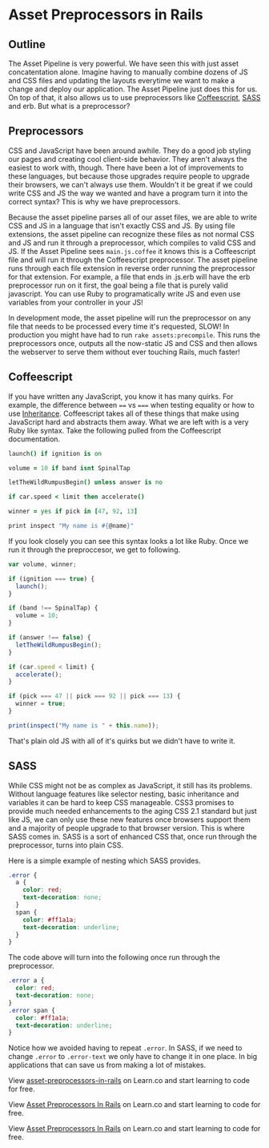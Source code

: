 # Asset Preprocessors in Rails

## Outline
The Asset Pipeline is very powerful. We have seen this with just asset concatentation alone. Imagine having to manually combine dozens of JS and CSS files and updating the layouts everytime we want to make a change and deploy our application. The Asset Pipeline just does this for us. On top of that, it also allows us to use preprocessors like [Coffeescript](http://coffeescript.org/), [SASS](http://sass-lang.com/) and erb. But what is a preprocessor?

## Preprocessors
CSS and JavaScript have been around awhile. They do a good job styling our pages and creating cool client-side behavior. They aren't always the easiest to work with, though. There have been a lot of improvements to these languages, but because those upgrades require people to upgrade their browsers, we can't always use them. Wouldn't it be great if we could write CSS and JS the way we wanted and have a program turn it into the correct syntax? This is why we have preprocessors.

Because the asset pipeline parses all of our asset files, we are able to write CSS and JS in a language that isn't exactly CSS and JS. By using file extensions, the asset pipeline can recognize these files as not normal CSS and JS and run it through a preprocessor, which compiles to valid CSS and JS. If the Asset Pipeline sees `main.js.coffee` it knows this is a Coffeescript file and will run it through the Coffeescript preprocessor.  The asset pipeline runs through each file extension in reverse order running the preprocessor for that extension.  For example, a file that ends in .js.erb will have the erb preprocessor run on it first, the goal being a file that is purely valid javascript.  You can use Ruby to programatically write JS and even use variables from your controller in your JS!

In development mode, the asset pipeline will run the preprocessor on any file that needs to be processed every time it's requested, SLOW!  In production you might have had to run `rake assets:precompile`.  This runs the preprocessors once, outputs all the now-static JS and CSS and then allows the webserver to serve them without ever touching Rails, much faster!

## Coffeescript
If you have written any JavaScript, you know it has many quirks. For example, the difference between `==` vs `===` when testing equality or how to use [Inheritance](https://developer.mozilla.org/en-US/docs/Web/JavaScript/Inheritance_and_the_prototype_chain). Coffeescript takes all of these things that make using JavaScript hard and abstracts them away. What we are left with is a very Ruby like syntax. Take the following pulled from the Coffeescript documentation.

```coffeescript
launch() if ignition is on

volume = 10 if band isnt SpinalTap

letTheWildRumpusBegin() unless answer is no

if car.speed < limit then accelerate()

winner = yes if pick in [47, 92, 13]

print inspect "My name is #{@name}"
```

If you look closely you can see this syntax looks a lot like Ruby. Once we run it through the preproccesor, we get to following.

```javascript
var volume, winner;

if (ignition === true) {
  launch();
}

if (band !== SpinalTap) {
  volume = 10;
}

if (answer !== false) {
  letTheWildRumpusBegin();
}

if (car.speed < limit) {
  accelerate();
}

if (pick === 47 || pick === 92 || pick === 13) {
  winner = true;
}

print(inspect("My name is " + this.name));
```

That's plain old JS with all of it's quirks but we didn't have to write it.

## SASS
While CSS might not be as complex as JavaScript, it still has its problems. Without language features like selector nesting, basic inheritance and variables it can be hard to keep CSS manageable. CSS3 promises to provide much needed enhancements to the aging CSS 2.1 standard but just like JS, we can only use these new features once browsers support them and a majority of people upgrade to that browser version. This is where SASS comes in. SASS is a sort of enhanced CSS that, once run through the preprocessor, turns into plain CSS.

Here is a simple example of nesting which SASS provides.

```css
.error {
  a {
    color: red;
    text-decoration: none;
  }
  span {
    color: #ff1a1a;
    text-decoration: underline;
  }
}
```

The code above will turn into the following once run through the preprocessor.

```css
.error a {
  color: red;
  text-decoration: none;
}
.error span {
  color: #ff1a1a;
  text-decoration: underline;
}
```

Notice how we avoided having to repeat `.error`. In SASS, if we need to change `.error` to `.error-text` we only have to change it in one place. In big applications that can save us from making a lot of mistakes.

<p data-visibility='hidden'>View <a href='https://learn.co/lessons/asset-preprocessors-in-rails' title='asset-preprocessors-in-rails'>asset-preprocessors-in-rails</a> on Learn.co and start learning to code for free.</p>

<p data-visibility='hidden'>View <a href='https://learn.co/lessons/asset-preprocessors-in-rails'>Asset Preprocessors In Rails</a> on Learn.co and start learning to code for free.</p>

<p class='util--hide'>View <a href='https://learn.co/lessons/asset-preprocessors-in-rails'>Asset Preprocessors In Rails</a> on Learn.co and start learning to code for free.</p>
